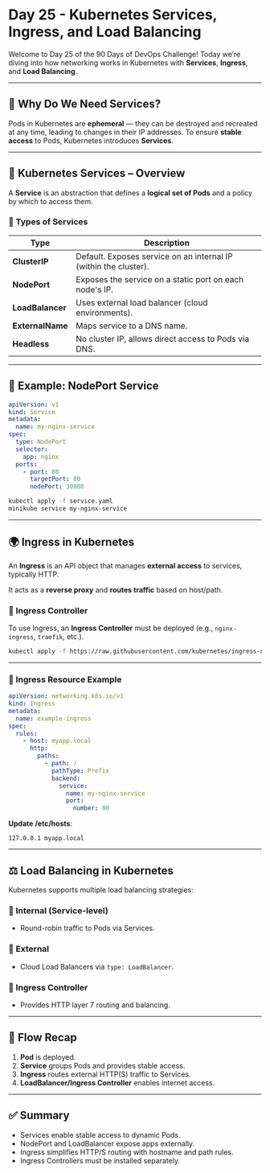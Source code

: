 ﻿# Day 25 - Kubernetes Services, Ingress, and Load Balancing
Welcome to Day 25 of the 90 Days of DevOps Challenge! Today we’re diving into how networking works in Kubernetes with **Services**, **Ingress**, and **Load Balancing**.

---

## 🧩 Why Do We Need Services?

Pods in Kubernetes are **ephemeral** — they can be destroyed and recreated at any time, leading to changes in their IP addresses. To ensure **stable access** to Pods, Kubernetes introduces **Services**.

---

## 🚪 Kubernetes Services – Overview

A **Service** is an abstraction that defines a **logical set of Pods** and a policy by which to access them.

### 🔧 Types of Services

| Type           | Description                                                                 |
|----------------|-----------------------------------------------------------------------------|
| **ClusterIP**  | Default. Exposes service on an internal IP (within the cluster).           |
| **NodePort**   | Exposes the service on a static port on each node's IP.                    |
| **LoadBalancer** | Uses external load balancer (cloud environments).                        |
| **ExternalName** | Maps service to a DNS name.                                               |
| **Headless**   | No cluster IP, allows direct access to Pods via DNS.                       |

---

## 🧪 Example: NodePort Service

```yaml
apiVersion: v1
kind: Service
metadata:
  name: my-nginx-service
spec:
  type: NodePort
  selector:
    app: nginx
  ports:
    - port: 80
      targetPort: 80
      nodePort: 30080
````

```bash
kubectl apply -f service.yaml
minikube service my-nginx-service
```

---

## 🌍 Ingress in Kubernetes

An **Ingress** is an API object that manages **external access** to services, typically HTTP.

It acts as a **reverse proxy** and **routes traffic** based on host/path.

### 🔧 Ingress Controller

To use Ingress, an **Ingress Controller** must be deployed (e.g., `nginx-ingress`, `traefik`, etc.).

```bash
kubectl apply -f https://raw.githubusercontent.com/kubernetes/ingress-nginx/controller-v1.10.0/deploy/static/provider/cloud/deploy.yaml
```

---

### 🧪 Ingress Resource Example

```yaml
apiVersion: networking.k8s.io/v1
kind: Ingress
metadata:
  name: example-ingress
spec:
  rules:
    - host: myapp.local
      http:
        paths:
          - path: /
            pathType: Prefix
            backend:
              service:
                name: my-nginx-service
                port:
                  number: 80
```

**Update /etc/hosts**:

```
127.0.0.1 myapp.local
```

---

## ⚖️ Load Balancing in Kubernetes

Kubernetes supports multiple load balancing strategies:

### 🔸 Internal (Service-level)

* Round-robin traffic to Pods via Services.

### 🔸 External

* Cloud Load Balancers via `type: LoadBalancer`.

### 🔸 Ingress Controller

* Provides HTTP layer 7 routing and balancing.

---

## 🧠 Flow Recap

1. **Pod** is deployed.
2. **Service** groups Pods and provides stable access.
3. **Ingress** routes external HTTP(S) traffic to Services.
4. **LoadBalancer/Ingress Controller** enables internet access.

---

## ✅ Summary

* Services enable stable access to dynamic Pods.
* NodePort and LoadBalancer expose apps externally.
* Ingress simplifies HTTP/S routing with hostname and path rules.
* Ingress Controllers must be installed separately.

